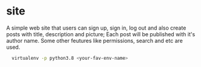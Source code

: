# site
A simple web site that users can sign up, sign in, log out and also create posts with title, description and picture; Each post will be published with it's author name.
Some other feutures like permissions, search and etc are used.

```bash
  virtualenv -p python3.8 <your-fav-env-name>
```
